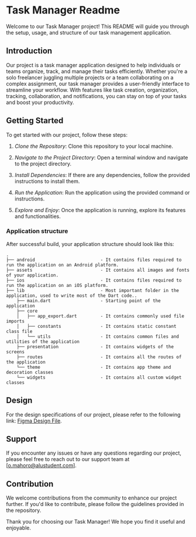 # Task Manager Readme

Welcome to our Task Manager project! This README will guide you through the setup, usage, and structure of our task management application.

## Introduction

Our project is a task manager application designed to help individuals or teams organize, track, and manage their tasks efficiently. Whether you're a solo freelancer juggling multiple projects or a team collaborating on a complex assignment, our task manager provides a user-friendly interface to streamline your workflow. With features like task creation, organization, tracking, collaboration, and notifications, you can stay on top of your tasks and boost your productivity.

## Getting Started

To get started with our project, follow these steps:

1. *Clone the Repository*: Clone this repository to your local machine.

2. *Navigate to the Project Directory*: Open a terminal window and navigate to the project directory.

3. *Install Dependencies*: If there are any dependencies, follow the provided instructions to install them.

4. *Run the Application*: Run the application using the provided command or instructions.

5. *Explore and Enjoy*: Once the application is running, explore its features and functionalities.

### Application structure
After successful build, your application structure should look like this:
                    
```
.
├── android                         - It contains files required to run the application on an Android platform.
├── assets                          - It contains all images and fonts of your application.
├── ios                             - It contains files required to run the application on an iOS platform.
├── lib                             - Most important folder in the application, used to write most of the Dart code..
    ├── main.dart                   - Starting point of the application
    ├── core
    │   ├── app_export.dart         - It contains commonly used file imports
    │   ├── constants               - It contains static constant class file
    │   └── utils                   - It contains common files and utilities of the application
    ├── presentation                - It contains widgets of the screens
    ├── routes                      - It contains all the routes of the application
    └── theme                       - It contains app theme and decoration classes
    └── widgets                     - It contains all custom widget classes
```
## Design

For the design specifications of our project, please refer to the following link: [Figma Design File](insert-figma-design-link-here).

## Support

If you encounter any issues or have any questions regarding our project, please feel free to reach out to our support team at [o.mahoro@alustudent.com].

## Contribution

We welcome contributions from the community to enhance our project further. If you'd like to contribute, please follow the guidelines provided in the repository.


Thank you for choosing our Task Manager! We hope you find it useful and enjoyable.
